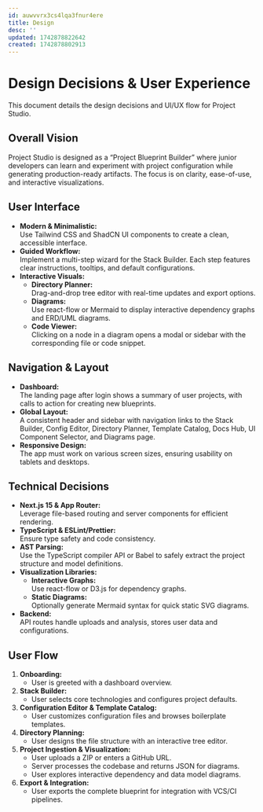 ```yaml
---
id: auwvvrx3cs4lqa3fnur4ere
title: Design
desc: ''
updated: 1742878822642
created: 1742878802913
---
```

# Design Decisions & User Experience

This document details the design decisions and UI/UX flow for Project Studio.

## Overall Vision

Project Studio is designed as a “Project Blueprint Builder” where junior developers can learn and experiment with project configuration while generating production-ready artifacts. The focus is on clarity, ease-of-use, and interactive visualizations.

## User Interface

- **Modern & Minimalistic:**  
  Use Tailwind CSS and ShadCN UI components to create a clean, accessible interface.
- **Guided Workflow:**  
  Implement a multi-step wizard for the Stack Builder. Each step features clear instructions, tooltips, and default configurations.
- **Interactive Visuals:**  
  - **Directory Planner:**  
    Drag-and-drop tree editor with real-time updates and export options.
  - **Diagrams:**  
    Use react-flow or Mermaid to display interactive dependency graphs and ERD/UML diagrams.
  - **Code Viewer:**  
    Clicking on a node in a diagram opens a modal or sidebar with the corresponding file or code snippet.

## Navigation & Layout

- **Dashboard:**  
  The landing page after login shows a summary of user projects, with calls to action for creating new blueprints.
- **Global Layout:**  
  A consistent header and sidebar with navigation links to the Stack Builder, Config Editor, Directory Planner, Template Catalog, Docs Hub, UI Component Selector, and Diagrams page.
- **Responsive Design:**  
  The app must work on various screen sizes, ensuring usability on tablets and desktops.

## Technical Decisions

- **Next.js 15 & App Router:**  
  Leverage file-based routing and server components for efficient rendering.
- **TypeScript & ESLint/Prettier:**  
  Ensure type safety and code consistency.
- **AST Parsing:**  
  Use the TypeScript compiler API or Babel to safely extract the project structure and model definitions.
- **Visualization Libraries:**  
  - **Interactive Graphs:**  
    Use react-flow or D3.js for dependency graphs.
  - **Static Diagrams:**  
    Optionally generate Mermaid syntax for quick static SVG diagrams.
- **Backend:**  
  API routes handle uploads and analysis, stores user data and configurations.

## User Flow

1. **Onboarding:**  
   - User is greeted with a dashboard overview.
2. **Stack Builder:**  
   - User selects core technologies and configures project defaults.
3. **Configuration Editor & Template Catalog:**  
   - User customizes configuration files and browses boilerplate templates.
4. **Directory Planning:**  
   - User designs the file structure with an interactive tree editor.
5. **Project Ingestion & Visualization:**  
   - User uploads a ZIP or enters a GitHub URL.
   - Server processes the codebase and returns JSON for diagrams.
   - User explores interactive dependency and data model diagrams.
6. **Export & Integration:**  
   - User exports the complete blueprint for integration with VCS/CI pipelines.